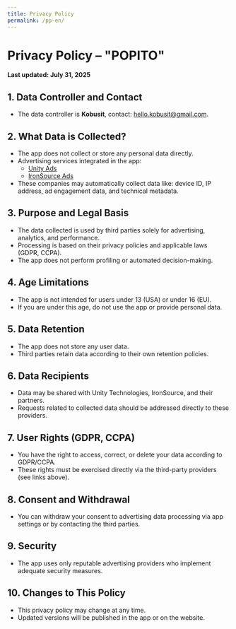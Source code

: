 ```yaml
---
title: Privacy Policy
permalink: /pp-en/
---
```


# Privacy Policy – "POPITO"

**Last updated: July 31, 2025**

## 1. Data Controller and Contact

- The data controller is **Kobusit**, contact: [hello.kobusit@gmail.com](mailto:hello.kobusit@gmail.com).

## 2. What Data is Collected?

- The app does not collect or store any personal data directly.
- Advertising services integrated in the app:
  - [Unity Ads](https://unity.com/legal/game-player-and-app-user-privacy-policy)
  - [IronSource Ads](https://developers.is.com/ironsource-mobile/air/ironsource-mobile-privacy-policy)
- These companies may automatically collect data like: device ID, IP address, ad engagement data, and technical metadata.

## 3. Purpose and Legal Basis

- The data collected is used by third parties solely for advertising, analytics, and performance.
- Processing is based on their privacy policies and applicable laws (GDPR, CCPA).
- The app does not perform profiling or automated decision-making.

## 4. Age Limitations

- The app is not intended for users under 13 (USA) or under 16 (EU).
- If you are under this age, do not use the app or provide personal data.

## 5. Data Retention

- The app does not store any user data.
- Third parties retain data according to their own retention policies.

## 6. Data Recipients

- Data may be shared with Unity Technologies, IronSource, and their partners.
- Requests related to collected data should be addressed directly to these providers.

## 7. User Rights (GDPR, CCPA)

- You have the right to access, correct, or delete your data according to GDPR/CCPA.
- These rights must be exercised directly via the third-party providers (see links above).

## 8. Consent and Withdrawal

- You can withdraw your consent to advertising data processing via app settings or by contacting the third parties.

## 9. Security

- The app uses only reputable advertising providers who implement adequate security measures.

## 10. Changes to This Policy

- This privacy policy may change at any time.
- Updated versions will be published in the app or on the website.
